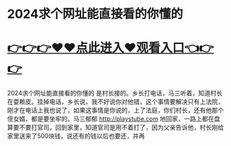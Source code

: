 # 2024求个网址能直接看的你懂的

# <a href="https://github.com/bitezs/bite/issues/1">👉👉👉♥♥点此进入♥观看入口👈👉👉</a>

2024求个网址能直接看的你懂的
是村长接的。乡长打电话，马三听着，知道村长在耍赖皮。挂掉电话，乡长说，我不好说你对他错，这个事情要解决只有上法院，刚才在电话上我也说了，如果这事情是你说的，上了法庭，你们村长，还有他那个侄女婿，都是要坐牢的。马三郁郁
http://playstube.com
地回家，一路上都在盘算要不要打官司，回到家里，知道官司是用不着打了，因为父亲告诉他，村长刚给家里送来了500块钱，说还有的钱以后也要还，并再
